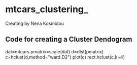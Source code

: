 # mtcars_clustering_

Creating by Nena Kosmidou
## Code for creating a Cluster Dendogram

dat=mtcars
pmatrix=scale(dat)
d=dist(pmatrix)
c=hclust(d,method="ward.D2")
plot(c)
rect.hclust(c,k=4)
